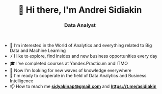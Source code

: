 <h1 align="center">👋 Hi there, I'm Andrei Sidiakin</a> </h1>
<h3 align="center">Data Analyst</h3>
<br>

- 👀 I’m interested in the World of Analytics and everything related to Big Data and Machine Learning
- ⚡ I like to explore, find insides and new business opportunities every day
- 🎓 I've completed courses at Yandex.Practicum and ITMO
- 🌱 Now I'm looking for new waves of knowledge everywhere
- 💞️ I'm ready to cooperate in the field of Data Analytics and Business Intelligence
- 📫 How to reach me **sidyakinap@gmail.com** and **https://t.me/asidiakin**
